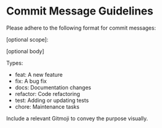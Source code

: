 # Commit Message Guidelines

Please adhere to the following format for commit messages:

<type>[optional scope]: <gitmoji> <description>

[optional body]

Types:
- feat: A new feature
- fix: A bug fix
- docs: Documentation changes
- refactor: Code refactoring
- test: Adding or updating tests
- chore: Maintenance tasks

Include a relevant Gitmoji to convey the purpose visually.
